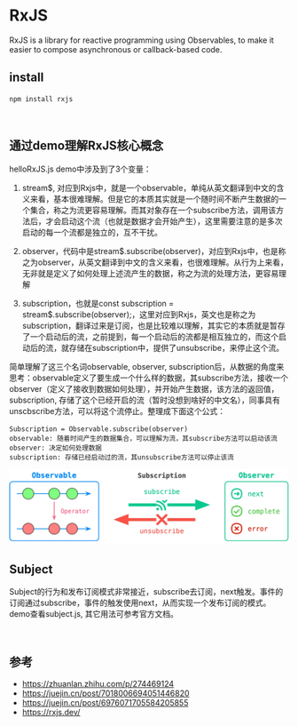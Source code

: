 # RxJS
RxJS is a library for reactive programming using Observables, to make it easier to compose asynchronous or callback-based code. 

## install
```
npm install rxjs
```

<br>

## 通过demo理解RxJS核心概念

helloRxJS.js demo中涉及到了3个变量：

1. stream$, 对应到Rxjs中，就是一个observable，单纯从英文翻译到中文的含义来看，基本很难理解。但是它的本质其实就是一个随时间不断产生数据的一个集合，称之为流更容易理解。而其对象存在一个subscribe方法，调用该方法后，才会启动这个流（也就是数据才会开始产生），这里需要注意的是多次启动的每一个流都是独立的，互不干扰。

2. observer，代码中是stream$.subscribe(observer)，对应到Rxjs中，也是称之为observer，从英文翻译到中文的含义来看，也很难理解。从行为上来看，无非就是定义了如何处理上述流产生的数据，称之为流的处理方法，更容易理解

3. subscription，也就是const subscription = stream$.subscribe(observer);，这里对应到Rxjs，英文也是称之为subscription，翻译过来是订阅，也是比较难以理解，其实它的本质就是暂存了一个启动后的流，之前提到，每一个启动后的流都是相互独立的，而这个启动后的流，就存储在subscription中，提供了unsubscribe，来停止这个流。

简单理解了这三个名词observable, observer, subscription后，从数据的角度来思考：observable定义了要生成一个什么样的数据，其subscribe方法，接收一个observer（定义了接收到数据如何处理），并开始产生数据，该方法的返回值，subscription, 存储了这个已经开启的流（暂时没想到啥好的中文名），同事具有unscbscribe方法，可以将这个流停止。整理成下面这个公式：
```
Subscription = Observable.subscribe(observer)
observable: 随着时间产生的数据集合，可以理解为流，其subscribe方法可以启动该流
observer: 决定如何处理数据
subscription: 存储已经启动过的流，其unsubscribe方法可以停止该流
```

<img src="RxJS核心概念示意图.png" />

<br>

## Subject
Subject的行为和发布订阅模式非常接近，subscribe去订阅，next触发。事件的订阅通过subscribe，事件的触发使用next，从而实现一个发布订阅的模式。demo查看subject.js, 其它用法可参考官方文档。

<br>

## 参考
- https://zhuanlan.zhihu.com/p/274469124
- https://juejin.cn/post/7018006694051446820
- https://juejin.cn/post/6976071705584205855
- https://rxjs.dev/